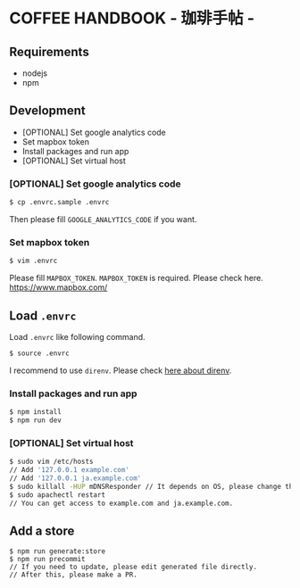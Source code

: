 # COFFEE HANDBOOK - 珈琲手帖 -

## Requirements

- nodejs
- npm

## Development

- [OPTIONAL] Set google analytics code
- Set mapbox token
- Install packages and run app
- [OPTIONAL] Set virtual host

### [OPTIONAL] Set google analytics code

```sh
$ cp .envrc.sample .envrc
```

Then please fill `GOOGLE_ANALYTICS_CODE` if you want.

### Set mapbox token

```sh
$ vim .envrc
```

Please fill `MAPBOX_TOKEN`. `MAPBOX_TOKEN` is required.
Please check here. https://www.mapbox.com/

## Load `.envrc`

Load `.envrc` like following command.

```sh
$ source .envrc
```

I recommend to use `direnv`. Please check [here about direnv](https://direnv.net/).

### Install packages and run app

```sh
$ npm install
$ npm run dev
```

### [OPTIONAL] Set virtual host

```sh
$ sudo vim /etc/hosts
// Add '127.0.0.1 example.com'
// Add '127.0.0.1 ja.example.com'
$ sudo killall -HUP mDNSResponder // It depends on OS, please change this line for your OS.
$ sudo apachectl restart
// You can get access to example.com and ja.example.com.
```

## Add a store

```
$ npm run generate:store
$ npm run precommit
// If you need to update, please edit generated file directly.
// After this, please make a PR.
```
